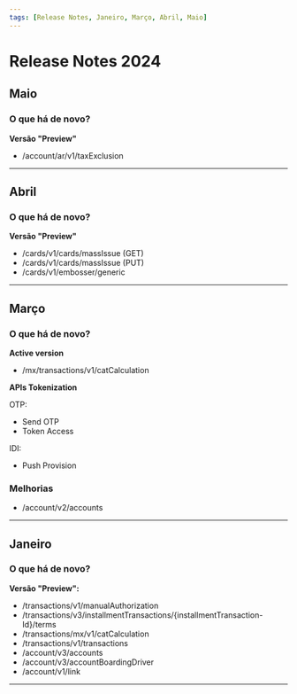 ```yaml
---
tags: [Release Notes, Janeiro, Março, Abril, Maio]
---
```


# Release Notes 2024

## Maio

### O que há de novo?
**Versão "Preview"**
- /account/ar/v1/taxExclusion


---

## Abril

### O que há de novo?
**Versão "Preview"**
- /cards/v1/cards/massIssue (GET)
- /cards/v1/cards/massIssue (PUT)
- /cards/v1/embosser/generic

---

## Março

### O que há de novo?
**Active version**
- /mx/transactions/v1/catCalculation

**APIs Tokenization**

OTP:
- Send OTP
- Token Access

IDI:
- Push Provision

### Melhorias

- /account/v2/accounts

---

## Janeiro

### O que há de novo?

**Versão "Preview":**
- /transactions/v1/manualAuthorization
- /transactions/v3/installmentTransactions/{installmentTransaction-Id}/terms
- /transactions/mx/v1/catCalculation
- /transactions/v1/transactions
- /account/v3/accounts
- /account/v3/accountBoardingDriver
- /account/v1/link

---
